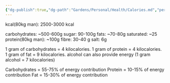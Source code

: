 ```yaml
---
{"dg-publish":true,"dg-path":"Gardens/Personal/Health/Calories.md","permalink":"/gardens/personal/health/calories/","tags":["health","diet"]}
---
```



kcal(80kg man): 2500-3000 kcal

carbohydrates: ~500-600g 
sugar: 90-100g
fats: ~70-80g
saturated: ~25
protein(80kg man): ~100g
fibre: 30-40 g
salt: 6g


1 gram of carbohydrates = 4 kilocalories.
1 gram of protein = 4 kilocalories.
1 gram of fat = 9 kilocalories.
alcohol can also provide energy (1 gram alcohol = 7 kilocalories)

Carbohydrates = 55-75% of energy contribution
Protein = 10-15% of energy contribution
Fat = 15-30% of energy contribution
